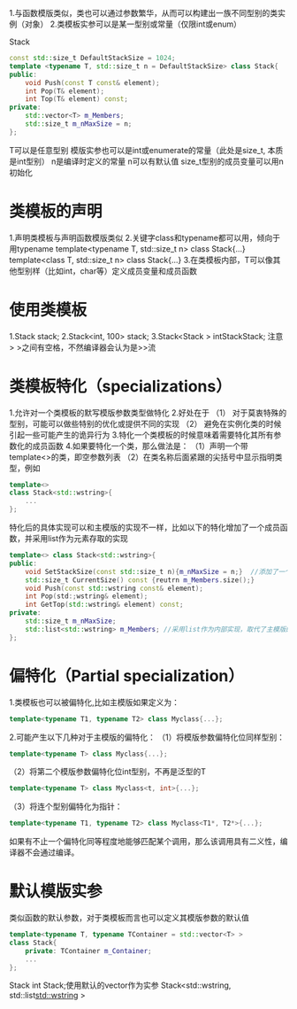 1.与函数模版类似，类也可以通过参数繁华，从而可以构建出一族不同型别的类实例（对象）
2.类模板实参可以是某一型别或常量（仅限int或enum）

Stack<T>
```c++
const std::size_t DefaultStackSize = 1024;
template <typename T, std::size_t n = DefaultStackSize> class Stack{
public:
    void Push(const T const& element);
    int Pop(T& element);
    int Top(T& element) const;
private:
    std::vector<T> m_Members;
    std::size_t m_nMaxSize = n;
};
```
T可以是任意型别
模版实参也可以是int或enumerate的常量（此处是size_t, 本质是int型别）
n是编译时定义的常量
n可以有默认值
size_t型别的成员变量可以用n初始化


# 类模板的声明
1.声明类模板与声明函数模版类似
2.关键字class和typename都可以用，倾向于用typename
template<typename T, std::size_t n> class Stack{...}
template<class T, std::size_t n> class Stack{...}
3.在类模板内部，T可以像其他型别样（比如int，char等）定义成员变量和成员函数

# 使用类模板
1.Stack<int> stack;
2.Stack<int, 100> stack;
3.Stack<Stack<int> > intStackStack; 注意> >之间有空格，不然编译器会认为是>>流

# 类模板特化（specializations）
1.允许对一个类模板的默写模版参数类型做特化
2.好处在于
（1） 对于莫衷特殊的型别，可能可以做些特别的优化或提供不同的实现
（2） 避免在实例化类的时候引起一些可能产生的诡异行为
3.特化一个类模板的时候意味着需要特化其所有参数化的成员函数
4.如果要特化一个类，那么做法是：
（1）声明一个带template<>的类，即空参数列表
（2）在类名称后面紧跟的尖括号中显示指明类型，例如
```c++
template<>
class Stack<std::wstring>{
    ...
};
```
特化后的具体实现可以和主模版的实现不一样，比如以下的特化增加了一个成员函数，并采用list作为元素存取的实现
```c++
template<> class Stack<std::wstring>{
public:
    void SetStackSize(const std::size_t n){m_nMaxSize = n;}  //添加了一个新的成员函数
    std::size_t CurrentSize() const {reutrn m_Members.size();}
    void Push(const std::wstring const& element);
    int Pop(std:;wstring& element);
    int GetTop(std::wstring& element) const;
private:
    std::size_t m_nMaxSize;
    std::list<std::wstring> m_Members; //采用list作为内部实现，取代了主模版的vector实现方式。
};
```


# 偏特化（Partial specialization）
1.类模板也可以被偏特化,比如主模版如果定义为：
```c++
template<typename T1, typename T2> class Myclass{...};
```
2.可能产生以下几种对于主模版的偏特化：
（1）将模版参数偏特化位同样型别：
```c++
template<typename T> class Myclass{...};
```
（2）将第二个模版参数偏特化位int型别，不再是泛型的T
```c++
template<typename T> class Myclass<t, int>{...};
```
（3）将连个型别偏特化为指针：
```c++
template<typename T1, typename T2> class Myclass<T1*, T2*>{...};
```

如果有不止一个偏特化同等程度地能够匹配某个调用，那么该调用具有二义性，编译器不会通过编译。

# 默认模版实参
类似函数的默认参数，对于类模板而言也可以定义其模版参数的默认值
```c++
template<typename T, typename TContainer = std::vector<T> >
class Stack{
    private: TContainer m_Container;
    ...
};
```
Stack<int> int Stack;使用默认的vector作为实参
Stack<std::wstring, std::list<std::wstring> >